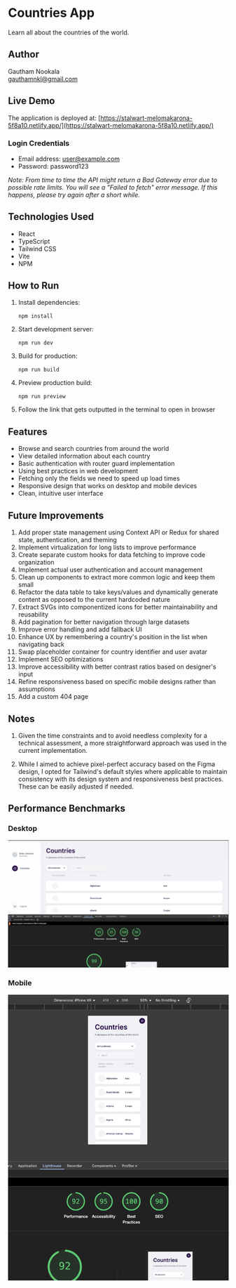 # Countries App

Learn all about the countries of the world.

## Author

Gautham Nookala  
gauthamnkl@gmail.com

## Live Demo

The application is deployed at: [https://stalwart-melomakarona-5f8a10.netlify.app/](https://stalwart-melomakarona-5f8a10.netlify.app/)

### Login Credentials

- Email address: user@example.com
- Password: password123

_Note: From time to time the API might return a Bad Gateway error due to possible rate limits. You will see a "Failed to fetch" error message. If this happens, please try again after a short while._

## Technologies Used

- React
- TypeScript
- Tailwind CSS
- Vite
- NPM

## How to Run

1. Install dependencies:

   ```
   npm install
   ```

2. Start development server:

   ```
   npm run dev
   ```

3. Build for production:

   ```
   npm run build
   ```

4. Preview production build:

   ```
   npm run preview
   ```

5. Follow the link that gets outputted in the terminal to open in browser

## Features

- Browse and search countries from around the world
- View detailed information about each country
- Basic authentication with router guard implementation
- Using best practices in web development
- Fetching only the fields we need to speed up load times
- Responsive design that works on desktop and mobile devices
- Clean, intuitive user interface

## Future Improvements

1. Add proper state management using Context API or Redux for shared state, authentication, and theming
2. Implement virtualization for long lists to improve performance
3. Create separate custom hooks for data fetching to improve code organization
4. Implement actual user authentication and account management
5. Clean up components to extract more common logic and keep them small
6. Refactor the data table to take keys/values and dynamically generate content as opposed to the current hardcoded nature
7. Extract SVGs into componentized icons for better maintainability and reusability
8. Add pagination for better navigation through large datasets
9. Improve error handling and add fallback UI
10. Enhance UX by remembering a country's position in the list when navigating back
11. Swap placeholder container for country identifier and user avatar
12. Implement SEO optimizations
13. Improve accessibility with better contrast ratios based on designer's input
14. Refine responsiveness based on specific mobile designs rather than assumptions
15. Add a custom 404 page

## Notes

1. Given the time constraints and to avoid needless complexity for a technical assessment, a more straightforward approach was used in the current implementation.

2. While I aimed to achieve pixel-perfect accuracy based on the Figma design, I opted for Tailwind's default styles where applicable to maintain consistency with its design system and responsiveness best practices. These can be easily adjusted if needed.

## Performance Benchmarks

### Desktop

![Desktop](./public/lighthouse-desktop.png)

### Mobile

![Mobile](./public/lighthouse-mobile.png)
